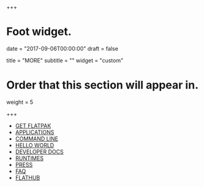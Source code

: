 +++
# Foot widget.

date = "2017-09-06T00:00:00"
draft = false

title = "MORE"
subtitle = ""
widget = "custom"

# Order that this section will appear in.
weight = 5

+++



- [GET FLATPAK](http://flatpak.org/getting.html)
- [APPLICATIONS](http://flatpak.org/apps.html)
- [COMMAND LINE](http://flatpak.org/command-line.html)
- [HELLO WORLD](http://flatpak.org/hello-world.html)
- [DEVELOPER DOCS](http://docs.flatpak.org/)
- [RUNTIMES](http://flatpak.org/runtimes.html)
- [PRESS](http://flatpak.org/press)
- [FAQ](http://flatpak.org/faq.html)
- [FLATHUB](https://flathub.org/)

